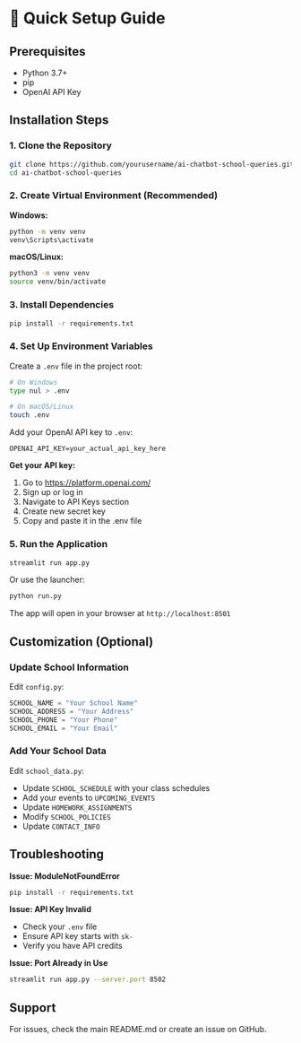 # 🚀 Quick Setup Guide

## Prerequisites

- Python 3.7+
- pip
- OpenAI API Key

## Installation Steps

### 1. Clone the Repository

```bash
git clone https://github.com/yourusername/ai-chatbot-school-queries.git
cd ai-chatbot-school-queries
```

### 2. Create Virtual Environment (Recommended)

**Windows:**
```bash
python -m venv venv
venv\Scripts\activate
```

**macOS/Linux:**
```bash
python3 -m venv venv
source venv/bin/activate
```

### 3. Install Dependencies

```bash
pip install -r requirements.txt
```

### 4. Set Up Environment Variables

Create a `.env` file in the project root:

```bash
# On Windows
type nul > .env

# On macOS/Linux
touch .env
```

Add your OpenAI API key to `.env`:

```
OPENAI_API_KEY=your_actual_api_key_here
```

**Get your API key:**
1. Go to https://platform.openai.com/
2. Sign up or log in
3. Navigate to API Keys section
4. Create new secret key
5. Copy and paste it in the .env file

### 5. Run the Application

```bash
streamlit run app.py
```

Or use the launcher:

```bash
python run.py
```

The app will open in your browser at `http://localhost:8501`

## Customization (Optional)

### Update School Information

Edit `config.py`:
```python
SCHOOL_NAME = "Your School Name"
SCHOOL_ADDRESS = "Your Address"
SCHOOL_PHONE = "Your Phone"
SCHOOL_EMAIL = "Your Email"
```

### Add Your School Data

Edit `school_data.py`:
- Update `SCHOOL_SCHEDULE` with your class schedules
- Add your events to `UPCOMING_EVENTS`
- Update `HOMEWORK_ASSIGNMENTS`
- Modify `SCHOOL_POLICIES`
- Update `CONTACT_INFO`

## Troubleshooting

**Issue: ModuleNotFoundError**
```bash
pip install -r requirements.txt
```

**Issue: API Key Invalid**
- Check your `.env` file
- Ensure API key starts with `sk-`
- Verify you have API credits

**Issue: Port Already in Use**
```bash
streamlit run app.py --server.port 8502
```

## Support

For issues, check the main README.md or create an issue on GitHub.


